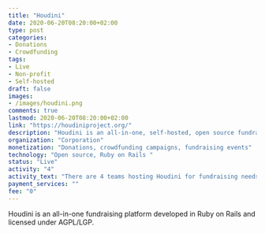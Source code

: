 ```yaml
---
title: "Houdini"
date: 2020-06-20T08:20:00+02:00
type: post
categories:
- Donations
- Crowdfunding
tags:
- Live
- Non-profit
- Self-hosted
draft: false
images:
- /images/houdini.png
comments: true
lastmod: 2020-06-20T08:20:00+02:00
link: "https://houdiniproject.org/"
description: "Houdini is an all-in-one, self-hosted, open source fundraising software developed in Ruby on Rails."
organization: "Corporation"
monetization: "Donations, crowdfunding campaigns, fundraising events"
technology: "Open source, Ruby on Rails "
status: "Live"
activity: "4"
activity_text: "There are 4 teams hosting Houdini for fundraising needs"
payment_services: ""
fee: "0"
---
```


Houdini is an all-in-one fundraising platform developed in Ruby on Rails and licensed under AGPL/LGP. <!--more-->

